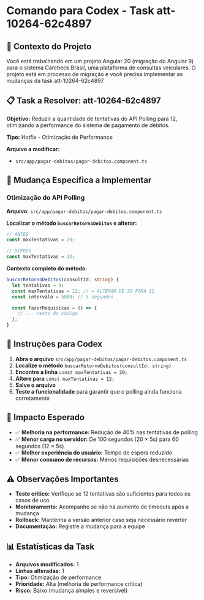 # Comando para Codex - Task att-10264-62c4897

## 🎯 Contexto do Projeto
Você está trabalhando em um projeto Angular 20 (migração do Angular 9) para o sistema Carcheck Brasil, uma plataforma de consultas veiculares. O projeto está em processo de migração e você precisa implementar as mudanças da task att-10264-62c4897.

## 📋 Task a Resolver: att-10264-62c4897

**Objetivo:** Reduzir a quantidade de tentativas do API Polling para 12, otimizando a performance do sistema de pagamento de débitos.

**Tipo:** Hotfix - Otimização de Performance

**Arquivo a modificar:**
- `src/app/pagar-debitos/pagar-debitos.component.ts`

## 🔧 Mudança Específica a Implementar

### Otimização do API Polling

**Arquivo:** `src/app/pagar-debitos/pagar-debitos.component.ts`

**Localizar o método `buscarRetornoDebitos` e alterar:**

```typescript
// ANTES
const maxTentativas = 20;

// DEPOIS
const maxTentativas = 12;
```

**Contexto completo do método:**
```typescript
buscarRetornoDebitos(consultId: string) {
  let tentativas = 0;
  const maxTentativas = 12; // ← ALTERAR DE 20 PARA 12
  const intervalo = 5000; // 5 segundos

  const fazerRequisicao = () => {
    // ... resto do código
  };
}
```

## 🎯 Instruções para Codex

1. **Abra o arquivo** `src/app/pagar-debitos/pagar-debitos.component.ts`
2. **Localize o método** `buscarRetornoDebitos(consultId: string)`
3. **Encontre a linha** `const maxTentativas = 20;`
4. **Altere para** `const maxTentativas = 12;`
5. **Salve o arquivo**
6. **Teste a funcionalidade** para garantir que o polling ainda funciona corretamente

## 🚀 Impacto Esperado

- ✅ **Melhoria na performance:** Redução de 40% nas tentativas de polling
- ✅ **Menor carga no servidor:** De 100 segundos (20 × 5s) para 60 segundos (12 × 5s)
- ✅ **Melhor experiência do usuário:** Tempo de espera reduzido
- ✅ **Menor consumo de recursos:** Menos requisições desnecessárias

## ⚠️ Observações Importantes

- **Teste crítico:** Verifique se 12 tentativas são suficientes para todos os casos de uso
- **Monitoramento:** Acompanhe se não há aumento de timeouts após a mudança
- **Rollback:** Mantenha a versão anterior caso seja necessário reverter
- **Documentação:** Registre a mudança para a equipe

## 📊 Estatísticas da Task

- **Arquivos modificados:** 1
- **Linhas alteradas:** 1
- **Tipo:** Otimização de performance
- **Prioridade:** Alta (melhoria de performance crítica)
- **Risco:** Baixo (mudança simples e reversível)
